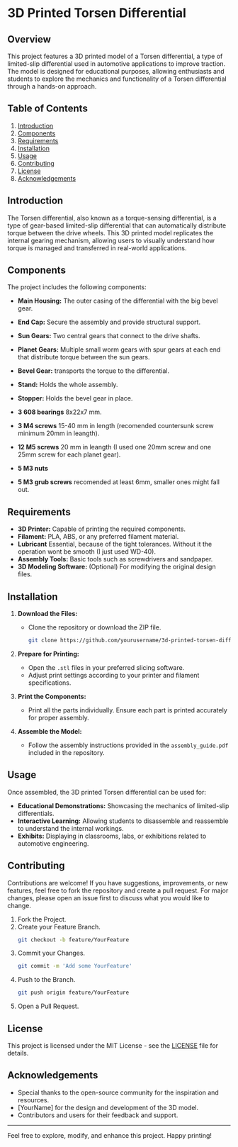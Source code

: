 # 3D Printed Torsen Differential

## Overview

This project features a 3D printed model of a Torsen differential, a type of limited-slip differential used in automotive applications to improve traction. The model is designed for educational purposes, allowing enthusiasts and students to explore the mechanics and functionality of a Torsen differential through a hands-on approach.

## Table of Contents

1. [Introduction](#introduction)
2. [Components](#components)
3. [Requirements](#requirements)
4. [Installation](#installation)
5. [Usage](#usage)
6. [Contributing](#contributing)
7. [License](#license)
8. [Acknowledgements](#acknowledgements)

## Introduction

The Torsen differential, also known as a torque-sensing differential, is a type of gear-based limited-slip differential that can automatically distribute torque between the drive wheels. This 3D printed model replicates the internal gearing mechanism, allowing users to visually understand how torque is managed and transferred in real-world applications.

## Components

The project includes the following components:

- **Main Housing:** The outer casing of the differential with the big bevel gear.
- **End Cap:** Secure the assembly and provide structural support.
- **Sun Gears:** Two central gears that connect to the drive shafts.
- **Planet Gears:** Multiple small worm gears with spur gears at each end that distribute torque between the sun gears.
- **Bevel Gear:** transports the torque to the differential.
- **Stand:** Holds the whole assembly.
- **Stopper:** Holds the bevel gear in place.

- **3 608 bearings** 8x22x7 mm.
- **3 M4 screws** 15-40 mm in length (recomended countersunk screw minimum 20mm in leangth).
- **12 M5 screws** 20 mm in leangth (I used one 20mm screw and one 25mm screw for each planet gear).
- **5 M3 nuts**
- **5 M3 grub screws** recomended at least 6mm, smaller ones might fall out.

## Requirements

- **3D Printer:** Capable of printing the required components.
- **Filament:** PLA, ABS, or any preferred filament material.
- **Lubricant** Essential, because of the tight tolerances. Without it the operation wont be smooth (I just used WD-40).
- **Assembly Tools:** Basic tools such as screwdrivers and sandpaper.
- **3D Modeling Software:** (Optional) For modifying the original design files.

## Installation

1. **Download the Files:**
   - Clone the repository or download the ZIP file.
     ```sh
     git clone https://github.com/yourusername/3d-printed-torsen-differential.git
     ```

2. **Prepare for Printing:**
   - Open the `.stl` files in your preferred slicing software.
   - Adjust print settings according to your printer and filament specifications.

3. **Print the Components:**
   - Print all the parts individually. Ensure each part is printed accurately for proper assembly.

4. **Assemble the Model:**
   - Follow the assembly instructions provided in the `assembly_guide.pdf` included in the repository.

## Usage

Once assembled, the 3D printed Torsen differential can be used for:

- **Educational Demonstrations:** Showcasing the mechanics of limited-slip differentials.
- **Interactive Learning:** Allowing students to disassemble and reassemble to understand the internal workings.
- **Exhibits:** Displaying in classrooms, labs, or exhibitions related to automotive engineering.

## Contributing

Contributions are welcome! If you have suggestions, improvements, or new features, feel free to fork the repository and create a pull request. For major changes, please open an issue first to discuss what you would like to change.

1. Fork the Project.
2. Create your Feature Branch.
   ```sh
   git checkout -b feature/YourFeature
   ```
3. Commit your Changes.
   ```sh
   git commit -m 'Add some YourFeature'
   ```
4. Push to the Branch.
   ```sh
   git push origin feature/YourFeature
   ```
5. Open a Pull Request.

## License

This project is licensed under the MIT License - see the [LICENSE](LICENSE) file for details.

## Acknowledgements

- Special thanks to the open-source community for the inspiration and resources.
- [YourName] for the design and development of the 3D model.
- Contributors and users for their feedback and support.

---

Feel free to explore, modify, and enhance this project. Happy printing!
